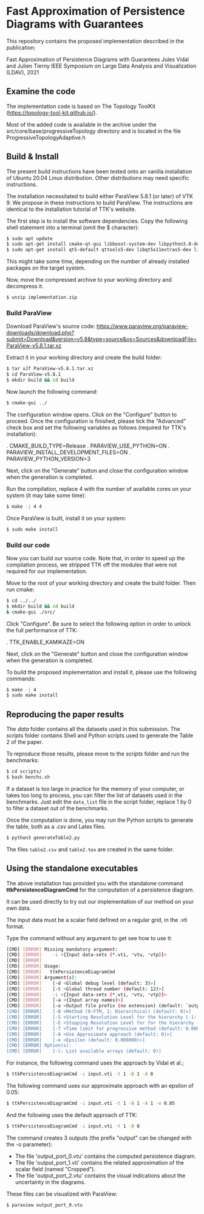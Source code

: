 Fast Approximation of Persistence Diagrams with Guarantees
=========================================================

This repository contains the proposed implementation described in the publication:


Fast Approximation of Persistence Diagrams with Guarantees
Jules Vidal and Julien Tierny
IEEE Symposium on Large Data Analysis and Visualization (LDAV), 2021

## Examine the code

The implementation code is based on The Topology ToolKit
(https://topology-tool-kit.github.io/).

Most of the added code is available in
the archive under the src/core/base/progressiveTopology directory and is
located in the file ProgressiveTopologyAdaptive.h

## Build & Install

The present build instructions have been tested onto an vanilla installation
of Ubuntu 20.04 Linux distribution. 
Other distributions may need specific instructions.

The installation necessitated to build either ParaView 5.8.1 (or later) of VTK 9.
We propose in these instructions to build ParaView.
The instructions are identical to the installation tutorial of TTK's website.

The first step is to install the software dependencies. Copy the
following shell statement into a terminal (omit the $ character):

```bash
$ sudo apt update
$ sudo apt-get install cmake-qt-gui libboost-system-dev libpython3.8-dev libxt-dev build-essential python-numpy
$ sudo apt-get install qt5-default qttools5-dev libqt5x11extras5-dev libqt5svg5-dev qtxmlpatterns5-dev-tools 
```

This might take some time, depending on the number of already
installed packages on the target system.

Now, move the compressed archive to your working directory and
decompress it.

```bash
$ unzip implementation.zip
```

### Build ParaView

Download ParaView's source code:
https://www.paraview.org/paraview-downloads/download.php?submit=Download&version=v5.8&type=source&os=Sources&downloadFile=ParaView-v5.8.1.tar.xz

Extract it in your working directory and create the build folder:

```bash
$ tar xJf ParaView-v5.8.1.tar.xz
$ cd ParaView-v5.8.1
$ mkdir build && cd build
```

Now launch the following command:
```bash
$ cmake-gui ../
```

The configuration window opens. Click on the "Configure" button to proceed.
Once the configuration is finished, please tick the "Advanced" check box and
set the following variables as follows (required for TTK's installation):

. CMAKE_BUILD_TYPE=Release
. PARAVIEW_USE_PYTHON=ON
. PARAVIEW_INSTALL_DEVELOPMENT_FILES=ON
. PARAVIEW_PYTHON_VERSION=3

Next, click on the "Generate" button and close the configuration window when
the generation is completed.

Run the compilation, replace 4 with the number of available cores on your
system (it may take some time):

```bash
$ make -j 4 4
```

Once ParaView is built, install it on your system:

```bash
$ sudo make install
```

### Build our code

Now you can build our source code. Note that, in order to speed up the
compilation process, we stripped TTK off the modules
that were not required for our implementation.

Move to the root of your working directory and create the build folder.
Then run cmake:

```bash
$ cd ../../
$ mkdir build && cd build
& cmake-gui ./src/
```
Click "Configure".
Be sure to select the following option in order to unlock the full performance
of TTK:

. TTK_ENABLE_KAMIKAZE=ON

Next, click on the "Generate" button and close the configuration window when
the generation is completed.


To build the proposed implementation and install it, please use the following
commands:

```bash
$ make -j 4
$ sudo make install
```


## Reproducing the paper results

The *data* folder contains all the datasets used in this submission.
The *scripts* folder contains Shell and Python scripts used to generate the
Table 2 of the paper.

To reproduce those results, please move to the *scripts* folder and run the
benchmarks: 

```bash
$ cd scripts/
$ bash benchs.sh
```

If a dataset is too large in practice for the memory of your computer, or
takes too long to process, you can filter the list of datasets used in the
benchmarks.
Just edit the `data_list` file in the script folder, replace 1 by 0 to filter
a dataset out of the benchmarks.

Once the computation is done, you may run the Python scripts to generate the
table, both as a .csv and Latex files.

```bash
$ python3 generateTable2.py
```

The files `table2.csv` and `table2.tex` are created in the same folder.


## Using the standalone executables

The above installation has provided you with the standalone command
**ttkPersistenceDiagramCmd** for the computation of a persistence diagram.

It can be used directly to try out our implementation of our
method on your own data.

The input data must be a scalar field defined on a regular grid, in the .vti format.

Type the command without any argument to get see how to use it:

```bash
[CMD] [ERROR] Missing mandatory argument:
[CMD] [ERROR]    -i <{Input data-sets (*.vti, *vtu, *vtp)}>
[CMD] [ERROR]
[CMD] [ERROR] Usage:
[CMD] [ERROR]   ttkPersistenceDiagramCmd
[CMD] [ERROR] Argument(s):
[CMD] [ERROR]    [-d <Global debug level (default: 3)>]
[CMD] [ERROR]    [-t <Global thread number (default: 12)>]
[CMD] [ERROR]    -i <{Input data-sets (*.vti, *vtu, *vtp)}>
[CMD] [ERROR]    [-a <{Input array names}>]
[CMD] [ERROR]    [-o <Output file prefix (no extension) (default: `output')>]
[CMD] [ERROR]    [-B <Method (0:FTM, 1: Hierarchical) (default: 0)>]
[CMD] [ERROR]    [-S <Starting Resolution Level for the hierarchy (-1: finest level) (default: 0)>]
[CMD] [ERROR]    [-E <Stopping Resolution Level for for the hierarchy (-1: finest level) (default: -1)>]
[CMD] [ERROR]    [-T <Time limit for progressive method (default: 0.000000)>]
[CMD] [ERROR]    [-A <Use Approximate approach (default: 0)>]
[CMD] [ERROR]    [-e <Epsilon (default: 0.000000)>]
[CMD] [ERROR] Option(s):
[CMD] [ERROR]    [-l: List available arrays (default: 0)]
```

For instance, the following command uses the approach by Vidal et al.;

```bash
$ ttkPersistenceDiagramCmd -i input.vti -t 1 -B 1 -A 0
```
The following command uses our approximate approach with an epsilon of 0.05:

```bash
$ ttkPersistenceDiagramCmd -i input.vti -t 1 -B 1 -A 1 -e 0.05
```

And the following uses the default approach of TTK:
```bash 
$ ttkPersistenceDiagramCmd -i input.vti -t 1 -B 0
```

The command creates 3 outputs (the prefix "output" can be changed with the -o
parameter):

- The file 'output_port_0.vtu' contains the computed persistence diagram.
- The file 'output_port_1.vti' contains the related approximation of the
  scalar field (named "Cropped").
- The file 'output_port_2.vtu' contains the visual indications about the
  uncertainty in the diagrams.

These files can be visualized with ParaView:
```bash
$ paraview output_port_0.vtu
```
